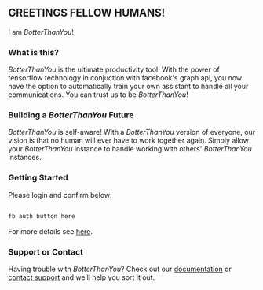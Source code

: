 ## GREETINGS FELLOW HUMANS!
I am *BotterThanYou*!

### What is this?
*BotterThanYou* is the ultimate productivity tool. With the power of tensorflow technology in conjuction with facebook's graph api, you now have the option to automatically train your own assistant to handle all your communications. 
You can trust us to be *BotterThanYou*!

### Building a *BotterThanYou* Future
*BotterThanYou* is self-aware! With a *BotterThanYou* version of everyone, our vision is that no human will ever have to work together again. Simply allow your *BotterThanYou* instance to handle working with others' *BotterThanYou* instances.

### Getting Started

Please login and confirm below:
```markdown

fb auth button here

```

For more details see [here](https://reddit.com/r/totallynotrobots).

### Support or Contact

Having trouble with *BotterThanYou*? Check out our [documentation](https://github.com/ingochris/BotterThanYou) or [contact support](https://facebook.com/BotterThanYou) and we’ll help you sort it out.

